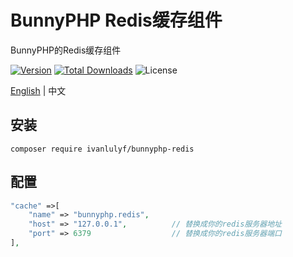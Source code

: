 # BunnyPHP Redis缓存组件

BunnyPHP的Redis缓存组件

[![Version](https://img.shields.io/packagist/v/ivanlulyf/bunnyphp-redis.svg?color=orange&style=flat-square)](https://packagist.org/packages/ivanlulyf/bunnyphp-redis)
[![Total Downloads](https://img.shields.io/packagist/dt/ivanlulyf/bunnyphp-redis.svg?color=brightgreen&style=flat-square)](https://packagist.org/packages/ivanlulyf/bunnyphp-redis)
![License](https://img.shields.io/packagist/l/ivanlulyf/bunnyphp-redis.svg?color=blue&style=flat-square)

[English](README.md) | 中文

## 安装

```shell
composer require ivanlulyf/bunnyphp-redis
```

## 配置

```php
"cache" =>[
    "name" => "bunnyphp.redis",
    "host" => "127.0.0.1",          // 替换成你的redis服务器地址
    "port" => 6379                  // 替换成你的redis服务器端口
],
```